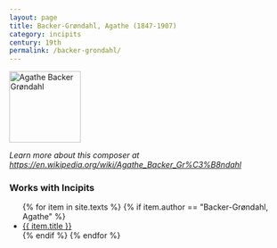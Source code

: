 ```yaml
---
layout: page
title: Backer-Grøndahl, Agathe (1847-1907)
category: incipits
century: 19th
permalink: /backer-grondahl/
---
```


<a title="Unknown authorUnknown author, Public domain, via Wikimedia Commons" href="https://commons.wikimedia.org/wiki/File:Agathe_Backer_Gr%C3%B8ndahl.jpg"><img width="128" alt="Agathe Backer Grøndahl" src="https://upload.wikimedia.org/wikipedia/commons/a/ab/Agathe_Backer_Gr%C3%B8ndahl.jpg"></a>

*Learn more about this composer at <a href="https://en.wikipedia.org/wiki/Agathe_Backer_Gr%C3%B8ndahl" target="_blank">https://en.wikipedia.org/wiki/Agathe_Backer_Gr%C3%B8ndahl</a>*
<br/>

### Works with Incipits
<ul class="texts">
    {% for item in site.texts %}
      {% if item.author == "Backer-Grøndahl, Agathe" %}
          <li class="text-title">
          <a href="{{ site.baseurl }}{{ item.url }}">
        {{ item.title }}
              </a>
    </li>
      {% endif %}
    {% endfor %}
</ul>

